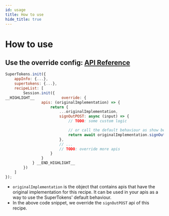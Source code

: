 ```yaml
---
id: usage
title: How to use
hide_title: true
---
```


# How to use

## Use the override config: [API Reference](/docs/nodejs/session/override/apis)

<!--DOCUSAURUS_CODE_TABS-->
<!--ReactJS-->
```js
SuperTokens.init({
    appInfo: {...},
    supertokens: {...},
    recipeList: [
        Session.init({
__HIGHLIGHT__            override: {
                apis: (originalImplementation) => {
                    return {
                        ...originalImplementation,
                        signOutPOST: async (input) => {
                            // TODO: some custom logic

                            // or call the default behaviour as show below
                            return await originalImplementation.signOutPOST(input);
                        },
                        // ...
                        // TODO: override more apis
                    }
                }
            } __END_HIGHLIGHT__
        })
    ]
});
```
<!--END_DOCUSAURUS_CODE_TABS-->

- `originalImplementation` is the object that contains apis that have the original implementation for this recipe. It can be used in your apis as a way to use the SuperTokens' default behaviour.
- In the above code snippet, we override the `signOutPOST` api of this recipe.